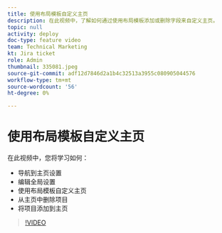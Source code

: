 ```yaml
---
title: 使用布局模板自定义主页
description: 在此视频中，了解如何通过使用布局模板添加或删除字段来自定义主页。
topic: null
activity: deploy
doc-type: feature video
team: Technical Marketing
kt: Jira ticket
role: Admin
thumbnail: 335081.jpeg
source-git-commit: adf12d7846d2a1b4c32513a3955c080905044576
workflow-type: tm+mt
source-wordcount: '56'
ht-degree: 0%

---
```


# 使用布局模板自定义主页

在此视频中，您将学习如何：

* 导航到主页设置
* 编辑全局设置
* 使用布局模板自定义主页
* 从主页中删除项目
* 将项目添加到主页

>[!VIDEO](https://video.tv.adobe.com/v/335081/?quality=12)
